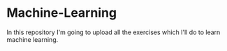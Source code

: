 # Machine-Learning
In this repository I'm going to upload all the exercises which I'll do to learn machine learning.
